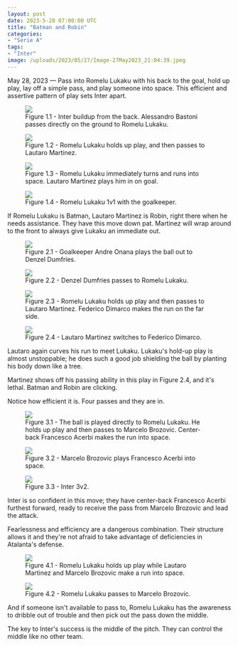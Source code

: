 ```yaml
---
layout: post
date: 2023-5-28 07:00:00 UTC
title: "Batman and Robin"
categories: 
- "Serie A" 
tags: 
- "Inter" 
image: /uploads/2023/05/27/Image-27May2023_21:04:39.jpeg
---
```


May 28, 2023 — Pass into Romelu Lukaku with his back to the goal, hold up play, lay off a simple pass, and play someone into space. This efficient and assertive pattern of play sets Inter apart.

<!---more--->

<figure>
    <img src="https://i.imgur.com/YdOQueT.jpg">
    <figcaption>Figure 1.1 - Inter buildup from the back. Alessandro Bastoni passes directly on the ground to Romelu Lukaku.</figcaption>
</figure> 

<figure>
    <img src="https://i.imgur.com/MAmQpsh.jpg">
    <figcaption>Figure 1.2 - Romelu Lukaku holds up play, and then passes to Lautaro Martinez.</figcaption>
</figure> 

<figure>
    <img src="https://i.imgur.com/ujNYc8w.jpg">
    <figcaption>Figure 1.3 - Romelu Lukaku immediately turns and runs into space. Lautaro Martinez plays him in on goal.</figcaption>
</figure> 

<figure>
    <img src="https://i.imgur.com/1tahnRr.jpg">
    <figcaption>Figure 1.4 - Romelu Lukaku 1v1 with the goalkeeper.</figcaption>
</figure> 

If Romelu Lukaku is Batman, Lautaro Martinez is Robin, right there when he needs assistance. They have this move down pat. Martinez will wrap around to the front to always give Lukaku an immediate out. 

<figure>
    <img src="https://i.imgur.com/ToG5ivI.jpg">
    <figcaption>Figure 2.1 - Goalkeeper Andre Onana plays the ball out to Denzel Dumfries.</figcaption>
</figure> 

<figure>
    <img src="https://i.imgur.com/z73DaDm.jpg">
    <figcaption>Figure 2.2 - Denzel Dumfries passes to Romelu Lukaku.</figcaption>
</figure> 

<figure>
    <img src="https://i.imgur.com/qJKULaa.jpg">
    <figcaption>Figure 2.3 - Romelu Lukaku holds up play and then passes to Lautaro Martinez. Federico Dimarco makes the run on the far side.</figcaption>
</figure> 

<figure>
    <img src="https://i.imgur.com/r4fh20o.jpg">
    <figcaption>Figure 2.4 - Lautaro Martinez switches to Federico Dimarco.</figcaption>
</figure> 

Lautaro again curves his run to meet Lukaku. Lukaku's hold-up play is almost unstoppable; he does such a good job shielding the ball by planting his body down like a tree. 

Martinez shows off his passing ability in this play in Figure 2.4, and it's lethal. Batman and Robin are clicking. 

Notice how efficient it is. Four passes and they are in. 

<figure>
    <img src="https://i.imgur.com/ojGuZpn.jpg">
    <figcaption>Figure 3.1 - The ball is played directly to Romelu Lukaku. He holds up play and then passes to Marcelo Brozovic. Center-back Francesco Acerbi makes the run into space.</figcaption>
</figure> 

<figure>
    <img src="https://i.imgur.com/8cRCSCS.jpg">
    <figcaption>Figure 3.2 - Marcelo Brozovic plays Francesco Acerbi into space.</figcaption>
</figure> 

<figure>
    <img src="https://i.imgur.com/jrEmog3.jpg">
    <figcaption>Figure 3.3 - Inter 3v2.</figcaption>
</figure> 

Inter is so confident in this move; they have center-back Francesco Acerbi furthest forward, ready to receive the pass from Marcelo Brozovic and lead the attack. 

Fearlessness and efficiency are a dangerous combination. Their structure allows it and they're not afraid to take advantage of deficiencies in Atalanta's defense. 

<figure>
    <img src="https://i.imgur.com/N4tUfQW.jpg">
    <figcaption>Figure 4.1 - Romelu Lukaku holds up play while Lautaro Martinez and Marcelo Brozovic make a run into space.</figcaption>
</figure> 

<figure>
    <img src="https://i.imgur.com/Bn4JaJs.jpg">
    <figcaption>Figure 4.2 - Romelu Lukaku passes to Marcelo Brozovic.</figcaption>
</figure> 

And if someone isn't available to pass to, Romelu Lukaku has the awareness to dribble out of trouble and then pick out the pass down the middle. 

The key to Inter's success is the middle of the pitch. They can control the middle like no other team.
